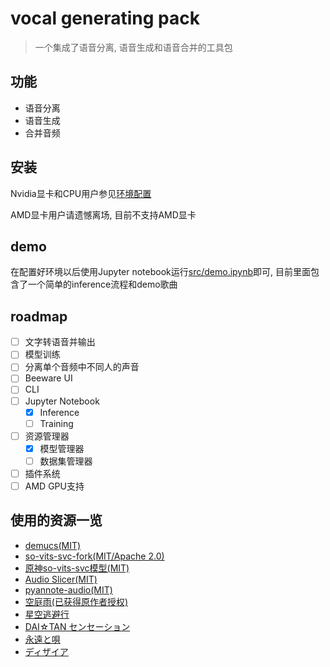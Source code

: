 # vocal generating pack

> 一个集成了语音分离, 语音生成和语音合并的工具包

## 功能
- 语音分离
- 语音生成
- 合并音频

## 安装

Nvidia显卡和CPU用户参见[环境配置](doc/environment.md)

AMD显卡用户请遗憾离场, 目前不支持AMD显卡

## demo

在配置好环境以后使用Jupyter notebook运行[src/demo.ipynb](src/demo.ipynb)即可, 目前里面包含了一个简单的inference流程和demo歌曲

## roadmap
- [ ] 文字转语音并输出
- [ ] 模型训练
- [ ] 分离单个音频中不同人的声音
- [ ] Beeware UI
- [ ] CLI
- [ ] Jupyter Notebook
  - [x] Inference
  - [ ] Training
- [ ] 资源管理器
  - [x] 模型管理器
  - [ ] 数据集管理器
- [ ] 插件系统
- [ ] AMD GPU支持

## 使用的资源一览

- [demucs(MIT)](https://github.com/facebookresearch/demucs)
- [so-vits-svc-fork(MIT/Apache 2.0)](https://github.com/voicepaw/so-vits-svc-fork)
- [原神so-vits-svc模型(MIT)](https://huggingface.co/kaze-mio/so-vits-genshin)
- [Audio Slicer(MIT)](https://github.com/openvpi/audio-slicer)
- [pyannote-audio(MIT)](https://github.com/pyannote/pyannote-audio)
- [空庭雨(已获得原作者授权)](https://music.163.com/song?id=2006730110)
- [星空逃避行](https://tandess.itch.io/escape-demo)
- [DAI☆TAN センセーション](https://www.tandess.com/en/music/free-material/material.html)
- [永遠と唄](https://www.tandess.com/en/music/free-material/material.html)
- [ディザイア](https://www.tandess.com/en/music/free-material/material.html)


